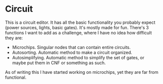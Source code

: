 # Circuit

This is a circuit editor. It has all the basic functionality you probably expect (power sources, lights, basic gates). It's mostly made for fun. There's 3 functions I want to add as a challenge, where I have no idea how difficult they are:

- Microchips. Singular nodes that can contain entire circuits.
- Autosorting. Automatic method to make a circuit organized.
- Autosimplifying. Automatic method to simplify the set of gates, or maybe put them in CNF or something as such.

As of writing this I have started working on microchips, yet they are far from functional.
